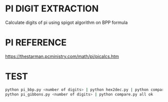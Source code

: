 # PI DIGIT EXTRACTION

Calculate digits of pi using spigot algorithm on BPP formula

# PI REFERENCE

https://thestarman.pcministry.com/math/pi/picalcs.htm

# TEST

``` bash
python pi_bbp.py <number of digits> | python hex2dec.py | python compare.py 
python pi_gibbons.py <number of digits> | python compare.py all ok
 
```
